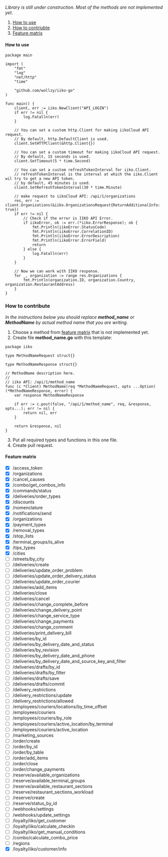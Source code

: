 _Library is still under construction. Most of the methods are not implemented yet._
1. [How to use](#how-to-use)
2. [How to contriubte](#how-to-contribute)
3. [Feature matrix](#feature-matrix)
#### How to use
```golang
package main

import (
	"fmt"
	"log"
	"net/http"
	"time"

	"github.com/wollzy/iiko-go"
)

func main() {
	client, err := iiko.NewClient("API_LOGIN")
	if err != nil {
		log.Fatalln(err)
	}

	// You can set a custom http.Client for making iikoCloud API request.
	// By default, http.DefaultClient is used.
	client.SetHTTPClient(&http.Client{})

	// You can set a custom timeout for making iikoCloud API request.
	// By default, 15 seconds is used.
	client.SetTimeout(5 * time.Second)

	// You can set a custom refreshTokenInterval for iiko.Client.
	// refreshTokenInterval is the interval at which the iiko.Client wil try to get a new API token.
	// by default, 45 minutes is used.
	client.SetRefreshTokenInterval(30 * time.Minute)

	// make request to iikoCloud API: /api/1/organizations
	res, err := client.Organizations(&iiko.OrganizationsRequest{ReturnAdditionalInfo: true})
	if err != nil {
		// Check if the error is IIKO API Error.
		if iikoError, ok := err.(*iiko.ErrorResponse); ok {
			fmt.Println(iikoError.StatusCode)
			fmt.Println(iikoError.CorrelationID)
			fmt.Println(iikoError.ErrorDescription)
			fmt.Println(iikoError.ErrorField)
			return
		} else {
			log.Fatalln(err)
		}
	}

	// Now we can work with IIKO response.
	for _, organization := range res.Organizations {
		fmt.Println(organization.ID, organization.Country, organization.RestaurantAddress)
	}
}
```
### How to contribute
_In the instructions below you should replace **method_name** or **MethodName** by actual method name that you are writing._
1. Choose a method from [feature matrix](#feature-matrix) that is not implemented yet.
2. Create file **method_name.go** with this template:
```golang
package iiko

type MethodNameRequest struct{}

type MethodNameResponse struct{}

// MethodName description here.
//
// iiko API: /api/1/method_name
func (c *Client) MethodName(req *MethodNameRequest, opts ...Option) (*MethodNameResponse, error) {
	var response MethodNameResponse

	if err := c.post(false, "/api/1/method_name", req, &response, opts...); err != nil {
		return nil, err
	}

	return &response, nil
}
```
3. Put all required types and functions in this one file.
4. Create pull request.
#### Feature matrix
- [x] /access_token
- [x] /organizations
- [x] /cancel_causes
- [x] /combo/get_combos_info
- [x] /commands/status
- [x] /deliveries/order_types
- [x] /discounts
- [x] /nomenclature
- [x] /notifications/send
- [x] /organizations
- [x] /payment_types
- [x] /removal_types
- [x] /stop_lists
- [x] /terminal_groups/is_alive
- [x] /tips_types
- [x] /cities
- [ ] /streets/by_city
- [ ] /deliveries/create
- [ ] /deliveries/update_order_problem
- [ ] /deliveries/update_order_delivery_status
- [ ] /deliveries/update_order_courier
- [ ] /deliveries/add_items
- [ ] /deliveries/close
- [ ] /deliveries/cancel
- [ ] /deliveries/change_complete_before
- [ ] /deliveries/change_delivery_point
- [ ] /deliveries/change_service_type
- [ ] /deliveries/change_payments
- [ ] /deliveries/change_comment
- [ ] /deliveries/print_delivery_bill
- [ ] /deliveries/by_id
- [ ] /deliveries/by_delivery_date_and_status
- [ ] /deliveries/by_revision
- [ ] /deliveries/by_delivery_date_and_phone
- [ ] /deliveries/by_delivery_date_and_source_key_and_filter
- [ ] /deliveries/drafts/by_id
- [ ] /deliveries/drafts/by_filter
- [ ] /deliveries/drafts/save
- [ ] /deliveries/drafts/commit
- [ ] /delivery_restrictions
- [ ] /delivery_restrictions/update
- [ ] /delivery_restrictions/allowed
- [ ] /employees/couriers/locations/by_time_offset
- [ ] /employees/couriers
- [ ] /employees/couriers/by_role
- [ ] /employees/couriers/active_location/by_terminal
- [ ] /employees/couriers/active_location
- [ ] /marketing_sources
- [ ] /order/create
- [ ] /order/by_id
- [ ] /order/by_table
- [ ] /order/add_items
- [ ] /order/close
- [ ] /order/change_payments
- [ ] /reserve/available_organizations
- [ ] /reserve/available_terminal_groups
- [ ] /reserve/available_restaurant_sections
- [ ] /reserve/restaurant_sections_workload
- [ ] /reserve/create
- [ ] /reserve/status_by_id
- [ ] /webhooks/settings
- [ ] /webhooks/update_settings
- [ ] /loyalty/iiko/get_customer
- [ ] /loyalty/iiko/calculate_checkin
- [ ] /loyalty/iiko/get_manual_conditions
- [ ] /combo/calculate_combo_price
- [ ] /regions
- [x] /loyalty/iiko/customer/info
